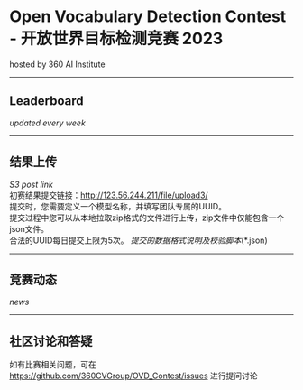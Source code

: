 
# Open Vocabulary Detection Contest - 开放世界目标检测竞赛 2023
hosted by 360 AI Institute

---
## Leaderboard
*updated every week*

---
## 结果上传
*S3 post link*\
初赛结果提交链接：http://123.56.244.211/file/upload3/ \
提交时，您需要定义一个模型名称，并填写团队专属的UUID。\
提交过程中您可以从本地拉取zip格式的文件进行上传，zip文件中仅能包含一个json文件。\
合法的UUID每日提交上限为5次。
*提交的数据格式说明及校验脚本*(*.json)


---
## 竞赛动态
*news*

---
## 社区讨论和答疑
如有比赛相关问题，可在 https://github.com/360CVGroup/OVD_Contest/issues 进行提问讨论
